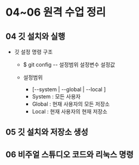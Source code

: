 # 04~06 원격 수업 정리

## 04 깃 설치와 실행

- 깃 설정 명령 구조
  - $ git config -- 설정범위 설정변수 설정값

  - 설정범위
    - [--system | --global | --local ]
    - System : 모든 사용자
    - Global : 현재 사용자의 모든 저장소
    - Local : 현재 사용자의 현재 저장소

## 05 깃 설치와 저장소 생성

## 06 비주얼 스튜디오 코드와 리눅스 명령
